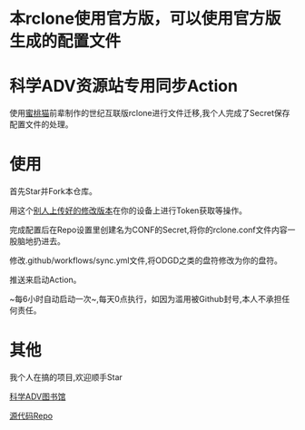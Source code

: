 # 本rclone使用官方版，可以使用官方版生成的配置文件

# 科学ADV资源站专用同步Action
使用[蜜桃猫](https://peachcat.org/archives/996)前辈制作的世纪互联版rclone进行文件迁移,我个人完成了Secret保存配置文件的处理。
# 使用
首先Star并Fork本仓库。

用这个[别人上传好的修改版本](https://github.com/zhenglix/rclone--)在你的设备上进行Token获取等操作。

完成配置后在Repo设置里创建名为CONF的Secret,将你的rclone.conf文件内容一股脑地扔进去。

修改.github/workflows/sync.yml文件,将ODGD之类的盘符修改为你的盘符。

推送来启动Action。

~每6小时自动启动一次~,每天0点执行，如因为滥用被Github封号,本人不承担任何责任。
# 其他
我个人在搞的项目,欢迎顺手Star

[科学ADV图书馆](https://sciadv.mcseekeri.top)

[源代码Repo](https://github.com/MCSeekeri/sciadv)
